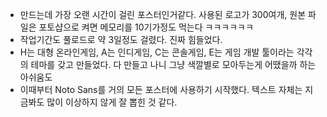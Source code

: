 - 만드는데 가장 오랜 시간이 걸린 포스터인거같다. 사용된 로고가 300여개, 원본 파일은 포토샵으로 켜면 메모리를 10기가정도 먹는다 ㅋㅋㅋㅋㅋㅋ
- 작업기간도 풀로드로 약 3일정도 걸렸다. 진짜 힘들었다. 
- H는 대형 온라인게임, A는 인디게임, C는 콘솔게임, E는 게임 개발 툴이라는 각각의 테마를 갖고 만들었다. 다 만들고 나니 그냥 색깔별로 모아두는게 어땠을까 하는 아쉬움도
- 이때부터 Noto Sans를 거의 모든 포스터에 사용하기 시작했다. 텍스트 자체는 지금봐도 많이 이상하지 않게 잘 뽑힌 것 같다.